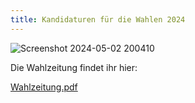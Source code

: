 ```yaml
---
title: Kandidaturen für die Wahlen 2024
---
```


![Screenshot 2024-05-02 200410](https://github.com/P4sca1/th-koeln-was/assets/162597180/fbab54f5-0cff-42d1-a111-73e2332d2758)



Die Wahlzeitung findet ihr hier: 


[Wahlzeitung.pdf](https://github.com/P4sca1/th-koeln-was/files/15192287/Wahlzeitung.pdf)
